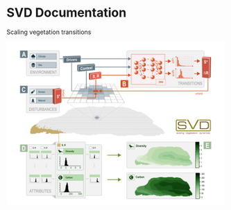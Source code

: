 # SVD Documentation
Scaling vegetation transitions

![SVD overview](img/SVD_ConceptFigure_1200.png)



